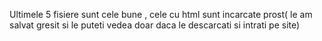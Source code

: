 Ultimele 5 fisiere sunt cele bune , cele cu html sunt incarcate prost( le am salvat gresit si le puteti vedea doar daca le descarcati si intrati pe site)
